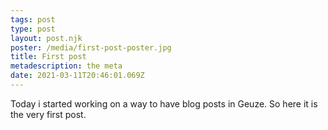 ```yaml
---
tags: post
type: post
layout: post.njk
poster: /media/first-post-poster.jpg
title: First post
metadescription: the meta
date: 2021-03-11T20:46:01.069Z
---
```

Today i started working on a way to have blog posts in Geuze. So here it is the very first post.


